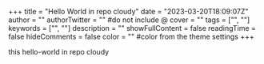 +++
title = "Hello World in repo cloudy"
date = "2023-03-20T18:09:07Z"
author = ""
authorTwitter = "" #do not include @
cover = ""
tags = ["", ""]
keywords = ["", ""]
description = ""
showFullContent = false
readingTime = false
hideComments = false
color = "" #color from the theme settings
+++


this hello-world in repo cloudy
